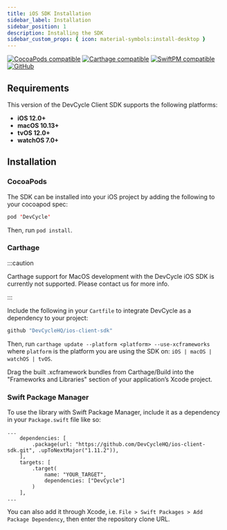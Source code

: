 ```yaml
---
title: iOS SDK Installation
sidebar_label: Installation
sidebar_position: 1
description: Installing the SDK
sidebar_custom_props: { icon: material-symbols:install-desktop }
---
```


[![CocoaPods compatible](https://img.shields.io/cocoapods/v/DevCycle.svg)](https://cocoapods.org/pods/DevCycle)
[![Carthage compatible](https://img.shields.io/badge/Carthage-compatible-4BC51D.svg?style=flat)](https://github.com/Carthage/Carthage)
[![SwiftPM compatible](https://img.shields.io/badge/SwiftPM-compatible-4BC51D.svg?style=flat)](https://swift.org/package-manager/)
[![GitHub](https://img.shields.io/github/stars/devcyclehq/ios-client-sdk.svg?style=social&label=Star&maxAge=2592000)](https://github.com/devcyclehq/ios-client-sdk)

## Requirements

This version of the DevCycle Client SDK supports the following platforms:

- **iOS 12.0+**
- **macOS 10.13+**
- **tvOS 12.0+**
- **watchOS 7.0+**

## Installation

[//]: # (wizard-install-start)

### CocoaPods

The SDK can be installed into your iOS project by adding the following to your cocoapod spec:

```swift
pod 'DevCycle'
```

Then, run `pod install`.

[//]: # (wizard-install-end)

### Carthage

:::caution

Carthage support for MacOS development with the DevCycle iOS SDK is currently not supported. Please contact us for more info.

:::

Include the following in your `Cartfile` to integrate DevCycle as a dependency to your project:

```swift
github "DevCycleHQ/ios-client-sdk"
```

Then, run `carthage update --platform <platform> --use-xcframeworks` where `platform` is the platform you are using the SDK on: `iOS | macOS | watchOS | tvOS`.

Drag the built .xcframework bundles from Carthage/Build into the "Frameworks and Libraries" section of your application’s Xcode project.

### Swift Package Manager

To use the library with Swift Package Manager, include it as a dependency in your `Package.swift` file like so:

```
...
    dependencies: [
        .package(url: "https://github.com/DevCycleHQ/ios-client-sdk.git", .upToNextMajor("1.11.2")),
    ],
    targets: [
        .target(
            name: "YOUR_TARGET",
            dependencies: ["DevCycle"]
        )
    ],
...
```

You can also add it through Xcode, i.e. `File > Swift Packages > Add Package Dependency`, then enter the repository clone URL.
